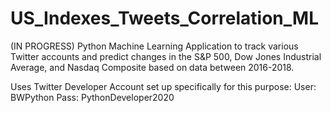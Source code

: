 # US_Indexes_Tweets_Correlation_ML
(IN PROGRESS) Python Machine Learning Application to track various Twitter accounts and predict changes in the S&amp;P 500, Dow Jones Industrial Average, and Nasdaq Composite based on data between 2016-2018.

Uses Twitter Developer Account set up specifically for this purpose:
	User: BWPython
	Pass: PythonDeveloper2020